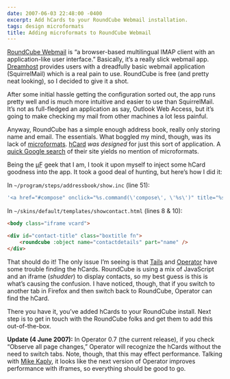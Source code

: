 ```yaml
---
date: 2007-06-03 22:48:00 -0400
excerpt: Add hCards to your RoundCube Webmail installation.
tags: design microformats
title: Adding microformats to RoundCube Webmail
---
```


[RoundCube Webmail](http://roundcube.net/) is “a browser-based multilingual IMAP client with an application-like user interface.” Basically, it’s a really slick webmail app. [Dreamhost](http://www.dreamhost.com/) provides users with a dreadfully basic webmail application (SquirrelMail) which is a real pain to use. RoundCube is free (and pretty neat looking), so I decided to give it a shot.

After some initial hassle getting the configuration sorted out, the app runs pretty well and is much more intuitive and easier to use than SquirrelMail. It’s not as full-fledged an application as say, Outlook Web Access, but it’s going to make checking my mail from other machines a lot less painful.

Anyway, RoundCube has a simple enough address book, really only storing name and email. The essentials. What boggled my mind, though, was its lack of [microformats](http://microformats.org/). [hCard](http://microformats.org/wiki/hcard) _was designed_ for just this sort of application. A [quick Google search](http://www.google.com/search?q=microformat+site%3Aroundcube.net&ie=utf-8&oe=utf-8&aq=t&rls=org.mozilla:en-US:official&client=firefox-a) of their site yields no mention of microformats.

Being the <abbr title="microformat">µF</abbr> geek that I am, I took it upon myself to inject some hCard goodness into the app. It took a good deal of hunting, but here’s how I did it:

In `~/program/steps/addressbook/show.inc` (line 51):

```php
'<a href="#compose" onclick="%s.command(\'compose\', \'%s\')" title="%s" class="email">%s</a>',
```

In `~/skins/default/templates/showcontact.html` (lines 8 & 10):

```html
<body class="iframe vcard">

<div id="contact-title" class="boxtitle fn">
    <roundcube :object name="contactdetails" part="name" />
</div>
```

That should do it! The only issue I’m seeing is that [Tails](https://addons.mozilla.org/en-US/firefox/addon/2240) and [Operator](https://addons.mozilla.org/en-US/firefox/addon/4106) have some trouble finding the hCards. RoundCube is using a mix of JavaScript and an iframe (_shudder_) to display contacts, so my best guess is this is what’s causing the confusion. I have noticed, though, that if you switch to another tab in Firefox and then switch back to RoundCube, Operator can find the hCard.

There you have it, you’ve added hCards to your RoundCube install. Next step is to get in touch with the RoundCube folks and get them to add this out-of-the-box.

**Update (4 June 2007):** In Operator 0.7 (the current release), if you check “Observe all page changes,” Operator will recognize the hCards without the need to switch tabs. Note, though, that this may effect performance. Talking with [Mike Kaply](http://www.kaply.com/weblog/), it looks like the next version of Operator improves performance with iframes, so everything should be good to go.